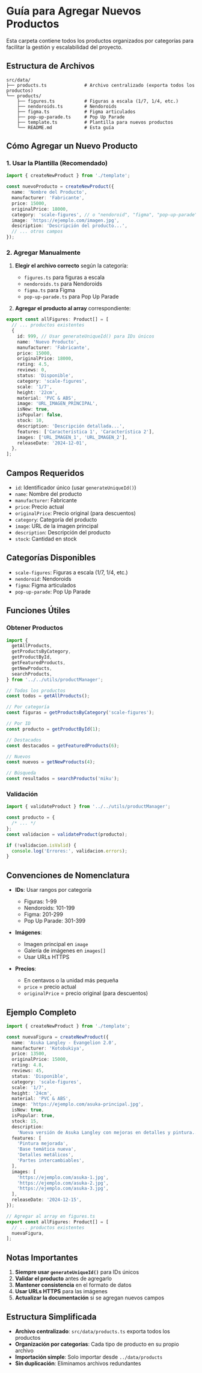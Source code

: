 # Guía para Agregar Nuevos Productos

Esta carpeta contiene todos los productos organizados por categorías para facilitar la gestión y escalabilidad del proyecto.

## Estructura de Archivos

```
src/data/
├── products.ts              # Archivo centralizado (exporta todos los productos)
└── products/
    ├── figures.ts           # Figuras a escala (1/7, 1/4, etc.)
    ├── nendoroids.ts        # Nendoroids
    ├── figma.ts             # Figma articulados
    ├── pop-up-parade.ts     # Pop Up Parade
    ├── template.ts          # Plantilla para nuevos productos
    └── README.md            # Esta guía
```

## Cómo Agregar un Nuevo Producto

### 1. Usar la Plantilla (Recomendado)

```typescript
import { createNewProduct } from './template';

const nuevoProducto = createNewProduct({
  name: 'Nombre del Producto',
  manufacturer: 'Fabricante',
  price: 15000,
  originalPrice: 18000,
  category: 'scale-figures', // o "nendoroid", "figma", "pop-up-parade"
  image: 'https://ejemplo.com/imagen.jpg',
  description: 'Descripción del producto...',
  // ... otros campos
});
```

### 2. Agregar Manualmente

1. **Elegir el archivo correcto** según la categoría:
   - `figures.ts` para figuras a escala
   - `nendoroids.ts` para Nendoroids
   - `figma.ts` para Figma
   - `pop-up-parade.ts` para Pop Up Parade

2. **Agregar el producto al array** correspondiente:

```typescript
export const allFigures: Product[] = [
  // ... productos existentes
  {
    id: 999, // Usar generateUniqueId() para IDs únicos
    name: 'Nuevo Producto',
    manufacturer: 'Fabricante',
    price: 15000,
    originalPrice: 18000,
    rating: 4.5,
    reviews: 0,
    status: 'Disponible',
    category: 'scale-figures',
    scale: '1/7',
    height: '22cm',
    material: 'PVC & ABS',
    image: 'URL_IMAGEN_PRINCIPAL',
    isNew: true,
    isPopular: false,
    stock: 10,
    description: 'Descripción detallada...',
    features: ['Característica 1', 'Característica 2'],
    images: ['URL_IMAGEN_1', 'URL_IMAGEN_2'],
    releaseDate: '2024-12-01',
  },
];
```

## Campos Requeridos

- `id`: Identificador único (usar `generateUniqueId()`)
- `name`: Nombre del producto
- `manufacturer`: Fabricante
- `price`: Precio actual
- `originalPrice`: Precio original (para descuentos)
- `category`: Categoría del producto
- `image`: URL de la imagen principal
- `description`: Descripción del producto
- `stock`: Cantidad en stock

## Categorías Disponibles

- `scale-figures`: Figuras a escala (1/7, 1/4, etc.)
- `nendoroid`: Nendoroids
- `figma`: Figma articulados
- `pop-up-parade`: Pop Up Parade

## Funciones Útiles

### Obtener Productos

```typescript
import {
  getAllProducts,
  getProductsByCategory,
  getProductById,
  getFeaturedProducts,
  getNewProducts,
  searchProducts,
} from '../../utils/productManager';

// Todos los productos
const todos = getAllProducts();

// Por categoría
const figuras = getProductsByCategory('scale-figures');

// Por ID
const producto = getProductById(1);

// Destacados
const destacados = getFeaturedProducts(6);

// Nuevos
const nuevos = getNewProducts(4);

// Búsqueda
const resultados = searchProducts('miku');
```

### Validación

```typescript
import { validateProduct } from '../../utils/productManager';

const producto = {
  /* ... */
};
const validacion = validateProduct(producto);

if (!validacion.isValid) {
  console.log('Errores:', validacion.errors);
}
```

## Convenciones de Nomenclatura

- **IDs**: Usar rangos por categoría
  - Figuras: 1-99
  - Nendoroids: 101-199
  - Figma: 201-299
  - Pop Up Parade: 301-399

- **Imágenes**:
  - Imagen principal en `image`
  - Galería de imágenes en `images[]`
  - Usar URLs HTTPS

- **Precios**:
  - En centavos o la unidad más pequeña
  - `price` = precio actual
  - `originalPrice` = precio original (para descuentos)

## Ejemplo Completo

```typescript
import { createNewProduct } from './template';

const nuevaFigura = createNewProduct({
  name: 'Asuka Langley - Evangelion 2.0',
  manufacturer: 'Kotobukiya',
  price: 13500,
  originalPrice: 15000,
  rating: 4.8,
  reviews: 45,
  status: 'Disponible',
  category: 'scale-figures',
  scale: '1/7',
  height: '24cm',
  material: 'PVC & ABS',
  image: 'https://ejemplo.com/asuka-principal.jpg',
  isNew: true,
  isPopular: true,
  stock: 15,
  description:
    'Nueva versión de Asuka Langley con mejoras en detalles y pintura...',
  features: [
    'Pintura mejorada',
    'Base temática nueva',
    'Detalles metálicos',
    'Partes intercambiables',
  ],
  images: [
    'https://ejemplo.com/asuka-1.jpg',
    'https://ejemplo.com/asuka-2.jpg',
    'https://ejemplo.com/asuka-3.jpg',
  ],
  releaseDate: '2024-12-15',
});

// Agregar al array en figures.ts
export const allFigures: Product[] = [
  // ... productos existentes
  nuevaFigura,
];
```

## Notas Importantes

1. **Siempre usar `generateUniqueId()`** para IDs únicos
2. **Validar el producto** antes de agregarlo
3. **Mantener consistencia** en el formato de datos
4. **Usar URLs HTTPS** para las imágenes
5. **Actualizar la documentación** si se agregan nuevos campos

## Estructura Simplificada

- **Archivo centralizado**: `src/data/products.ts` exporta todos los productos
- **Organización por categorías**: Cada tipo de producto en su propio archivo
- **Importación simple**: Solo importar desde `../data/products`
- **Sin duplicación**: Eliminamos archivos redundantes
